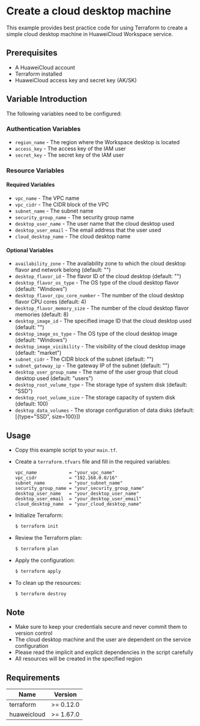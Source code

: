 # Create a cloud desktop machine

This example provides best practice code for using Terraform to create a simple cloud desktop machine in HuaweiCloud
Workspace service.

## Prerequisites

* A HuaweiCloud account
* Terraform installed
* HuaweiCloud access key and secret key (AK/SK)

## Variable Introduction

The following variables need to be configured:

### Authentication Variables

* `region_name` - The region where the Workspace desktop is located
* `access_key` - The access key of the IAM user
* `secret_key` - The secret key of the IAM user

### Resource Variables

#### Required Variables

* `vpc_name` - The VPC name
* `vpc_cidr` - The CIDR block of the VPC
* `subnet_name` - The subnet name
* `security_group_name` - The security group name
* `desktop_user_name` - The user name that the cloud desktop used
* `desktop_user_email` - The email address that the user used
* `cloud_desktop_name` - The cloud desktop name

#### Optional Variables

* `availability_zone` - The availability zone to which the cloud desktop flavor and network belong (default: "")
* `desktop_flavor_id` - The flavor ID of the cloud desktop (default: "")
* `desktop_flavor_os_type` - The OS type of the cloud desktop flavor (default: "Windows")
* `desktop_flavor_cpu_core_number` - The number of the cloud desktop flavor CPU cores (default: 4)
* `desktop_flavor_memory_size` - The number of the cloud desktop flavor memories (default: 8)
* `desktop_image_id` - The specified image ID that the cloud desktop used (default: "")
* `desktop_image_os_type` - The OS type of the cloud desktop image (default: "Windows")
* `desktop_image_visibility` - The visibility of the cloud desktop image (default: "market")
* `subnet_cidr` - The CIDR block of the subnet (default: "")
* `subnet_gateway_ip` - The gateway IP of the subnet (default: "")
* `desktop_user_group_name` - The name of the user group that cloud desktop used (default: "users")
* `desktop_root_volume_type` - The storage type of system disk (default: "SSD")
* `desktop_root_volume_size` - The storage capacity of system disk (default: 100)
* `desktop_data_volumes` - The storage configuration of data disks (default: [{type="SSD", size=100}])

## Usage

* Copy this example script to your `main.tf`.

* Create a `terraform.tfvars` file and fill in the required variables:

  ```hcl
  vpc_name            = "your_vpc_name"
  vpc_cidr            = "192.168.0.0/16"
  subnet_name         = "your_subnet_name"
  security_group_name = "your_security_group_name"
  desktop_user_name   = "your_desktop_user_name"
  desktop_user_email  = "your_desktop_user_email"
  cloud_desktop_name  = "your_cloud_desktop_name"
  ```

* Initialize Terraform:

  ```bash
  $ terraform init
  ```

* Review the Terraform plan:

  ```bash
  $ terraform plan
  ```

* Apply the configuration:

  ```bash
  $ terraform apply
  ```

* To clean up the resources:

  ```bash
  $ terraform destroy
  ```

## Note

* Make sure to keep your credentials secure and never commit them to version control
* The cloud desktop machine and the user are dependent on the service configuration
* Please read the implicit and explicit dependencies in the script carefully
* All resources will be created in the specified region

## Requirements

| Name | Version |
| ---- | ---- |
| terraform | >= 0.12.0 |
| huaweicloud | >= 1.67.0 |
